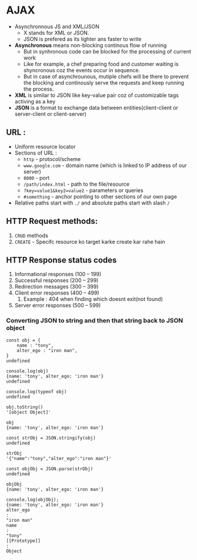 # AJAX 

- Asynchronnous JS and XML/JSON
  - X stands for XML or JSON.
  - JSON is prefered as its lighter ans faster to write
- **Asynchronous** means non-blocking continous flow of running
  - But in synhronous code can be blocked for the processing of current work 
  - Like for example, a chef preparing food and customer waiting is shyncronous coz the events occur in sequence.
  - But in case of asynchrounous, mutiple chefs will be there to prevent the blocking and continously serve the requests and keep running the process.
- **XML** is similar to JSON like key-value pair coz of customizable tags activing as a key
- **JSON** is a format to exchange data between entities(client-client or server-client or client-server)

## URL :

- Uniform resource locator 
- Sections of URL :
  - `http` - protocol/scheme
  - `www.google.com` - domain name (which is linked to IP address of our server)
  - `8000` - port
  - `/path/index.html` - path to the file/resource
  - `?key=value1&key2=value2` - parameters or queries 
  - `#something` - anchor pointing to other sections of our own page
- Relative paths start with `./` and absolute paths start with slash `/`

## HTTP Request methods:

1. `CRUD` methods 
2. `CREATE` - Specifc resource ko target karke create kar rahe hain

## HTTP Response status codes

1. Informational responses (100 – 199)
2. Successful responses (200 – 299)
3. Redirection messages (300 – 399)
4. Client error responses (400 – 499) 
   1. Example : 404 when finding which doesnt exit(not found)
5. Server error responses (500 – 599)

### Converting JSON to string and then that string back to JSON object

```
const obj = { 
    name : "tony",
    alter_ego : "iron man",
}
undefined

console.log(obj)
{name: 'tony', alter_ego: 'iron man'}
undefined

console.log(typeof obj)
undefined

obj.toString()
'[object Object]'

obj
{name: 'tony', alter_ego: 'iron man'}

const strObj = JSON.stringify(obj)
undefined

strObj
'{"name":"tony","alter_ego":"iron man"}'

const objObj = JSON.parse(strObj)
undefined

objObj
{name: 'tony', alter_ego: 'iron man'}

console.log(objObj);
{name: 'tony', alter_ego: 'iron man'}
alter_ego
: 
"iron man"
name
: 
"tony"
[[Prototype]]
: 
Object
```